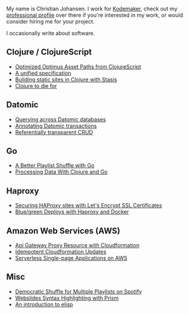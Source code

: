 My name is Christian Johansen. I work for [Kodemaker](http://kodemaker.no),
check out my [professional profile](http://kodemaker.no/christian/) over there
if you're interested in my work, or would consider hiring me for your project.

I occasionally write about software.

## Clojure / ClojureScript

- [Optimized Optimus Asset Paths from ClojureScript](/optimized-optimus-asset-paths-clojurescript/)
- [A unified specification](/a-unified-specification/)
- [Building static sites in Clojure with Stasis](/building-static-sites-in-clojure-with-stasis/)
- [Clojure to die for](/clojure-to-die-for/)

## Datomic

- [Querying across Datomic databases](/querying-across-datomic-databases/)
- [Annotating Datomic transactions](/annotating-datomic-transactions/)
- [Referentially transparent CRUD](/referentially-transparent-crud/)

## Go

- [A Better Playlist Shuffle with Go](/a-better-playlist-shuffle-with-golang/)
- [Processing Data With Clojure and Go](/processing-data-with-clojure-and-golang)

## Haproxy

- [Securing HAProxy sites with Let's Encrypt SSL Certificates](/letsencrypt-haproxy-ssl/)
- [Blue/green Deploys with Haproxy and Docker](/blue-green-haproxy-docker)

## Amazon Web Services (AWS)

- [Api Gateway Proxy Resource with Cloudformation](/aws-apigw-proxy-cloudformation/)
- [Idempotent Cloudformation Updates](/idempotent-cloudformation-updates/)
- [Serverless Single-page Applications on AWS](/serverless-spa-on-aws/)

## Misc

- [Democratic Shuffle for Multiple Playlists on Spotify](/democratic-shuffle-multiple-playlists-spotify/)
- [Webslides Syntax Highlighting with Prism](/webslides-syntax-highlighting/)
- [An introduction to elisp](/an-introduction-to-elisp/)
